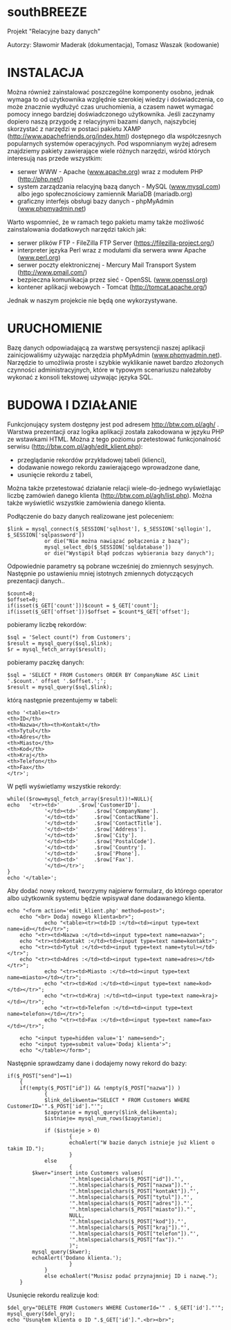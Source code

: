 southBREEZE
===========

Projekt "Relacyjne bazy danych"

Autorzy: Sławomir Maderak (dokumentacja), Tomasz Waszak (kodowanie)


INSTALACJA
==========

Można również zainstalować poszczególne komponenty osobno, jednak wymaga to od użytkownika względnie szerokiej wiedzy i doświadczenia, co może znacznie wydłużyć czas uruchomienia, a czasem nawet wymagać pomocy innego bardziej doświadczonego użytkownika. Jeśli zaczynamy dopiero naszą przygodę z relacyjnymi bazami danych, najszybciej skorzystać z narzędzi w postaci pakietu XAMP (http://www.apachefriends.org/index.html) dostępnego dla współczesnych popularnych systemów operacyjnych. Pod wspomnianym wyżej adresem znajdziemy pakiety zawierające wiele różnych narzędzi, wśród których interesują nas przede wszystkim:

* serwer WWW - Apache (www.apache.org) wraz z modułem PHP (http://php.net/)
* system zarządzania relacyjną bazą danych - MySQL (www.mysql.com) albo jego społecznościowy zamiennik MariaDB (mariadb.org)
* graficzny interfejs obsługi bazy danych - phpMyAdmin (www.phpmyadmin.net)

Warto wspomnieć, że w ramach tego pakietu mamy także możliwość zainstalowania dodatkowych narzędzi takich jak:

* serwer plików FTP - FileZilla FTP Server (https://filezilla-project.org/)
* interpreter języka Perl wraz z modułami dla serwera www Apache (www.perl.org)
* serwer poczty elektronicznej - Mercury Mail Transport System (http://www.pmail.com/)
* bezpieczna komunikacja przez sieć - OpenSSL (www.openssl.org)
* kontener aplikacji webowych - Tomcat (http://tomcat.apache.org/)
 
Jednak w naszym projekcie nie będą one wykorzystywane.


URUCHOMIENIE
============

Bazę danych odpowiadającą za warstwę persystencji naszej aplikacji zainicjowaliśmy używając narzędzia phpMyAdmin (www.phpmyadmin.net). Narzędzie to umożliwia proste i szybkie wyklikanie nawet bardzo złożonych czynności administracyjnych, które w typowym scenariuszu należałoby wykonać z konsoli tekstowej używając języka SQL.


BUDOWA I DZIAŁANIE
==================

Funkcjonujący system dostępny jest pod adresem http://btw.com.pl/agh/ . Warstwa prezentacji oraz logika aplikacji została zakodowana w języku PHP ze wstawkami HTML.
Można z tego poziomu przetestować funkcjonalność serwisu (http://btw.com.pl/agh/edit_klient.php):

* przeglądanie rekordów przykładowej tabeli (klienci),
* dodawanie nowego rekordu zawierającego wprowadzone dane,
* usunięcie rekordu z tabeli,

Można także przetestować działanie relacji wiele-do-jednego wyświetlając liczbę zamówień danego klienta (http://btw.com.pl/agh/list.php). Można także wyświetlić wszystkie zamówienia danego klienta.


Podłączenie do bazy danych realizowane jest poleceniem:

    $link = mysql_connect($_SESSION['sqlhost'], $_SESSION['sqllogin'], $_SESSION['sqlpassword'])
                or die("Nie można nawiązać połączenia z bazą");
                mysql_select_db($_SESSION['sqldatabase'])
                or die("Wystąpił błąd podczas wybierania bazy danych");
                
Odpowiednie parametry są pobrane wcześniej do zmiennych sesyjnych. Następnie po ustawieniu mniej istotnych zmiennych dotyczących prezentacji danych..

    $count=8;
    $offset=0;
    if(isset($_GET['count']))$count = $_GET['count'];
    if(isset($_GET['offset']))$offset = $count*$_GET['offset'];

pobieramy liczbę rekordów:

    $sql = 'Select count(*) from Customers';
    $result = mysql_query($sql,$link);
    $r = mysql_fetch_array($result);

pobieramy paczkę danych:

    $sql = 'SELECT * FROM Customers ORDER BY CompanyName ASC Limit '.$count.' offset '.$offset.';';
    $result = mysql_query($sql,$link);

którą następnie prezentujemy w tabeli:


    echo '<table><tr>
    <th>ID</th>
    <th>Nazwa</th><th>Kontakt</th>
    <th>Tytuł</th>
    <th>Adres</th>
    <th>Miasto</th>
    <th>Kod</th>
    <th>Kraj</th>
    <th>Telefon</th>
    <th>Fax</th>
    </tr>';


W pętli wyświetlamy wszystkie rekordy:


    while(($row=mysql_fetch_array($result))!=NULL){
    echo   '<tr><td>'      .$row['CustomerID'].
                '</td><td>'     .$row['CompanyName'].
                '</td><td>'     .$row['ContactName'].
                '</td><td>'     .$row['ContactTitle'].
                '</td><td>'     .$row['Address'].
                '</td><td>'     .$row['City'].
                '</td><td>'     .$row['PostalCode'].
                '</td><td>'     .$row['Country'].
                '</td><td>'     .$row['Phone'].
                '</td><td>'     .$row['Fax'].
                '</td></tr>';
    }
    echo '</table>';
 
 
Aby dodać nowy rekord, tworzymy najpierw formularz, do którego operator albo użytkownik systemu będzie wpisywał dane dodawanego klienta.

    echo "<form action='edit_klient.php' method=post>";
        echo "<br> Dodaj nowego klienta<br>";
                echo "<table><tr><td>ID :</td><td><input type=text name=id></td></tr>";
        echo "<tr><td>Nazwa :</td><td><input type=text name=nazwa>";
        echo "<tr><td>Kontakt :</td><td><input type=text name=kontakt>";
        echo "<tr><td>Tytuł :</td><td><input type=text name=tytul></td></tr>";
        echo "<tr><td>Adres :</td><td><input type=text name=adres></td></tr>";
                echo "<tr><td>Miasto :</td><td><input type=text name=miasto></td></tr>";
                echo "<tr><td>Kod :</td><td><input type=text name=kod></td></tr>";
                echo "<tr><td>Kraj :</td><td><input type=text name=kraj></td></tr>";
                echo "<tr><td>Telefon :</td><td><input type=text name=telefon></td></tr>";
                echo "<tr><td>Fax :</td><td><input type=text name=fax></td></tr>";

        echo "<input type=hidden value='1' name=send>";
        echo "<input type=submit value='Dodaj klienta'>";
        echo "</table></form>";
        
        
Następnie sprawdzamy dane i dodajemy nowy rekord do bazy:

    if($_POST["send"]==1)
        {
        if(!empty($_POST["id"]) && !empty($_POST["nazwa"]) )
                {
                $link_delikwenta="SELECT * FROM Customers WHERE CustomerID='".$_POST['id']."'";
                $zapytanie = mysql_query($link_delikwenta);
                $istnieje= mysql_num_rows($zapytanie);

                if ($istnieje > 0)
                        {
                        echoAlert("W bazie danych istnieje już klient o takim ID.");
                        }
                else
                        {
            $kwer="insert into Customers values(
                        '".htmlspecialchars($_POST["id"])."',
                        '".htmlspecialchars($_POST["nazwa"])."',
                        '".htmlspecialchars($_POST["kontakt"])."',
                        '".htmlspecialchars($_POST["tytul"])."',
                        '".htmlspecialchars($_POST["adres"])."',
                        '".htmlspecialchars($_POST["miasto"])."',
                        NULL,
                        '".htmlspecialchars($_POST["kod"])."',
                        '".htmlspecialchars($_POST["kraj"])."',
                        '".htmlspecialchars($_POST["telefon"])."',
                        '".htmlspecialchars($_POST["fax"])."'
                        )";
            mysql_query($kwer);
            echoAlert('Dodano klienta.');
                        }
                }
                else echoAlert("Musisz podać przynajmniej ID i nazwę.");
        }
        

Usunięcie rekordu realizuje kod:

    $del_qry="DELETE FROM Customers WHERE CustomerId='" . $_GET['id']."'";
    mysql_query($del_qry);
    echo "Usunąłem klienta o ID ".$_GET['id'].".<br><br>";
    
